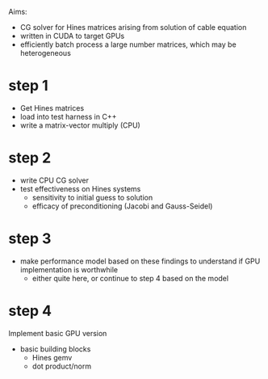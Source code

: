 Aims:
* CG solver for Hines matrices arising from solution of cable equation
* written in CUDA to target GPUs
* efficiently batch process a large number matrices, which may be heterogeneous

# step 1

* Get Hines matrices
* load into test harness in C++
* write a matrix-vector multiply (CPU)

# step 2

* write CPU CG solver
* test effectiveness on Hines systems
    * sensitivity to initial guess to solution
    * efficacy of preconditioning (Jacobi and Gauss-Seidel)

# step 3

* make performance model based on these findings to understand if GPU implementation is worthwhile
    * either quite here, or continue to step 4 based on the model

# step 4

Implement basic GPU version

* basic building blocks
    * Hines gemv
    * dot product/norm
